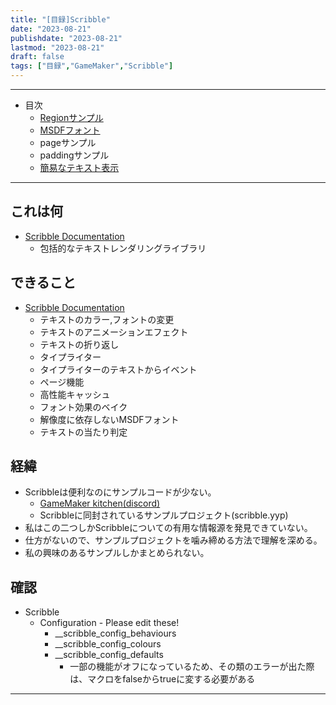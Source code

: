 ```yaml
---
title: "[目録]Scribble"
date: "2023-08-21"
publishdate: "2023-08-21"
lastmod: "2023-08-21"
draft: false
tags: ["目録","GameMaker","Scribble"]
---
```


---
- 目次
	- [Regionサンプル](https://aosjmi.github.io/content/post/scribble-region/)
	- [MSDFフォント](https://aosjmi.github.io/content/post/msdf01/)
	- pageサンプル
	- paddingサンプル
	- [簡易なテキスト表示](https://aosjmi.github.io/content/post/scribble-easy/)

---
## これは何
- [Scribble Documentation](https://www.jujuadams.com/Scribble/#/latest/features)
	- 包括的なテキストレンダリングライブラリ
## できること
- [Scribble Documentation](https://www.jujuadams.com/Scribble/#/latest/features)
	- テキストのカラー,フォントの変更
	- テキストのアニメーションエフェクト
	- テキストの折り返し
	- タイプライター
	- タイプライターのテキストからイベント
	- ページ機能
	- 高性能キャッシュ
	- フォント効果のベイク
	- 解像度に依存しないMSDFフォント
	- テキストの当たり判定
## 経緯
- Scribbleは便利なのにサンプルコードが少ない。
	- [GameMaker kitchen(discord)](https://discord.gg/8krYCqr)
	- Scribbleに同封されているサンプルプロジェクト(scribble.yyp)
- 私はこの二つしかScribbleについての有用な情報源を発見できていない。
- 仕方がないので、サンプルプロジェクトを噛み締める方法で理解を深める。
- 私の興味のあるサンプルしかまとめられない。
## 確認
- Scribble
	- Configuration - Please edit these!
		-  __scribble_config_behaviours
		-  __scribble_config_colours
		-  __scribble_config_defaults
			- 一部の機能がオフになっているため、その類のエラーが出た際は、マクロをfalseからtrueに変する必要がある

- ---

